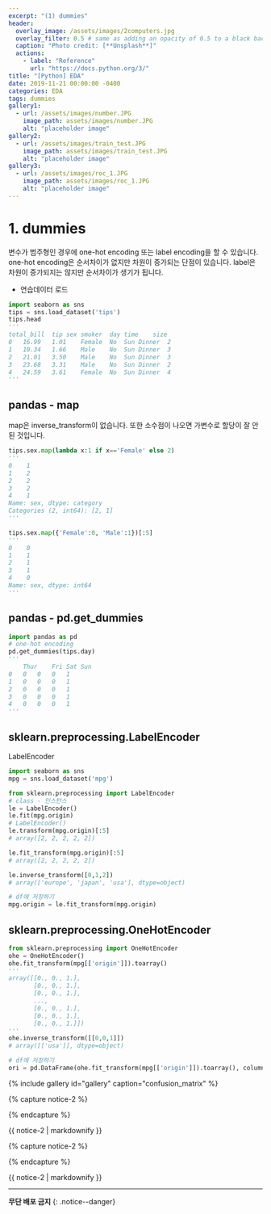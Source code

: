 ```yaml
---
excerpt: "(1) dummies"
header:
  overlay_image: /assets/images/2computers.jpg
  overlay_filter: 0.5 # same as adding an opacity of 0.5 to a black background
  caption: "Photo credit: [**Unsplash**]"
  actions:
    - label: "Reference"
      url: "https://docs.python.org/3/"
title: "[Python] EDA"
date: 2019-11-21 00:00:00 -0400
categories: EDA
tags: dummies
gallery1:
  - url: /assets/images/number.JPG
    image_path: assets/images/number.JPG
    alt: "placeholder image"
gallery2:
  - url: /assets/images/train_test.JPG
    image_path: assets/images/train_test.JPG
    alt: "placeholder image"
gallery3:
  - url: /assets/images/roc_1.JPG
    image_path: assets/images/roc_1.JPG
    alt: "placeholder image"    
---
```




# 1. dummies 

변수가 범주형인 경우에 one-hot encoding 또는 label encoding을 할 수 있습니다.
one-hot encoding은 순서차이가 없지만 차원이 증가되는 단점이 있습니다. 
label은 차원이 증가되지는 않지만 순서차이가 생기가 됩니다. 

- 연습데이터 로드

```python
import seaborn as sns 
tips = sns.load_dataset('tips')
tips.head
'''
total_bill	tip	sex	smoker	day	time	size
0	16.99	1.01	Female	No	Sun	Dinner	2
1	10.34	1.66	Male	No	Sun	Dinner	3
2	21.01	3.50	Male	No	Sun	Dinner	3
3	23.68	3.31	Male	No	Sun	Dinner	2
4	24.59	3.61	Female	No	Sun	Dinner	4
'''
```

## pandas - map

map은 inverse_transform이 없습니다. 또한 소수점이 나오면 가변수로 할당이 잘 안된 것입니다.

```python
tips.sex.map(lambda x:1 if x=='Female' else 2)
'''
0    1
1    2
2    2
3    2
4    1
Name: sex, dtype: category
Categories (2, int64): [2, 1]
'''

tips.sex.map({'Female':0, 'Male':1})[:5]
'''
0    0
1    1
2    1
3    1
4    0
Name: sex, dtype: int64
'''
```

## pandas - pd.get_dummies

```python
import pandas as pd
# one-hot encoding 
pd.get_dummies(tips.day)
'''
	Thur	Fri	Sat	Sun
0	0	0	0	1
1	0	0	0	1
2	0	0	0	1
3	0	0	0	1
4	0	0	0	1
'''
```


## sklearn.preprocessing.LabelEncoder

LabelEncoder

```python
import seaborn as sns
mpg = sns.load_dataset('mpg')

from sklearn.preprocessing import LabelEncoder
# class - 인스턴스
le = LabelEncoder()
le.fit(mpg.origin)
# LabelEncoder()
le.transform(mpg.origin)[:5]
# array([2, 2, 2, 2, 2])

le.fit_transform(mpg.origin)[:5]
# array([2, 2, 2, 2, 2])

le.inverse_transform([0,1,2])
# array(['europe', 'japan', 'usa'], dtype=object)

# df에 저장하기
mpg.origin = le.fit_transform(mpg.origin)
```


## sklearn.preprocessing.OneHotEncoder 

```python
from sklearn.preprocessing import OneHotEncoder
ohe = OneHotEncoder()
ohe.fit_transform(mpg[['origin']]).toarray()
'''
array([[0., 0., 1.],
       [0., 0., 1.],
       [0., 0., 1.],
       ...,
       [0., 0., 1.],
       [0., 0., 1.],
       [0., 0., 1.]])
'''
ohe.inverse_transform([[0,0,1]])
# array([['usa']], dtype=object)

# df에 저장하기 
ori = pd.DataFrame(ohe.fit_transform(mpg[['origin']]).toarray(), columns=['or1','or2','or3'])[['or1','or2']]
```




{% include gallery id="gallery" caption="confusion_matrix" %}


{% capture notice-2 %}

{% endcapture %}

<div class="notice">{{ notice-2 | markdownify }}</div>






{% capture notice-2 %}

{% endcapture %}

<div class="notice">{{ notice-2 | markdownify }}</div>




---
**무단 배포 금지** 
{: .notice--danger}
